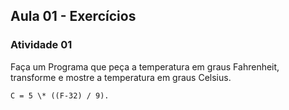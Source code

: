 ## Aula 01 - Exercícios

### Atividade 01

Faça um Programa que peça a temperatura em graus Fahrenheit, transforme e mostre a temperatura em graus Celsius.

```
C = 5 \* ((F-32) / 9).
```
